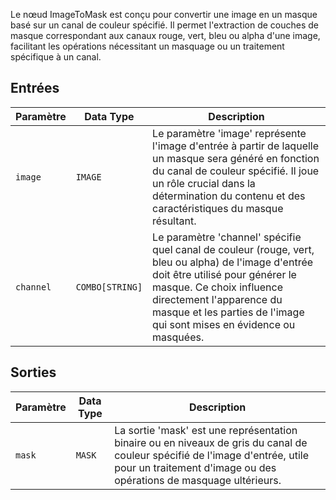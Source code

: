 
Le nœud ImageToMask est conçu pour convertir une image en un masque basé sur un canal de couleur spécifié. Il permet l'extraction de couches de masque correspondant aux canaux rouge, vert, bleu ou alpha d'une image, facilitant les opérations nécessitant un masquage ou un traitement spécifique à un canal.

## Entrées

| Paramètre   | Data Type | Description                                                                                                          |
|-------------|-------------|----------------------------------------------------------------------------------------------------------------------|
| `image`     | `IMAGE`     | Le paramètre 'image' représente l'image d'entrée à partir de laquelle un masque sera généré en fonction du canal de couleur spécifié. Il joue un rôle crucial dans la détermination du contenu et des caractéristiques du masque résultant. |
| `channel`   | `COMBO[STRING]` | Le paramètre 'channel' spécifie quel canal de couleur (rouge, vert, bleu ou alpha) de l'image d'entrée doit être utilisé pour générer le masque. Ce choix influence directement l'apparence du masque et les parties de l'image qui sont mises en évidence ou masquées. |

## Sorties

| Paramètre | Data Type | Description |
|-----------|-------------|-------------|
| `mask`    | `MASK`      | La sortie 'mask' est une représentation binaire ou en niveaux de gris du canal de couleur spécifié de l'image d'entrée, utile pour un traitement d'image ou des opérations de masquage ultérieurs. |
